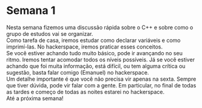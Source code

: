 # Semana 1

Nesta semana fizemos uma discussão rápida sobre o C++ e sobre como o grupo de estudos vai se organizar.  
Como tarefa de casa, iremos estudar como declarar variáveis e como imprimí-las. No hackerspace, iremos praticar esses conceitos.  
Se você estiver achando tudo muito básico, pode ir avançando no seu ritmo. Iremos tentar acomodar todos os níveis possíveis. Já se você estiver achando que foi muita informação, está difícil, ou tem alguma crítica ou sugestão, basta falar comigo (Emanuel) no hackerspace.  
Um detalhe importante é que você não precisa vir apenas na sexta. Sempre que tiver dúvida, pode vir falar com a gente. Em particular, no final de todas as tardes e começo de todas as noites estarei no hackerspace.  
Até a próxima semana!  